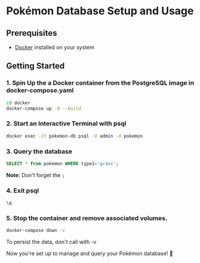 # Pokémon Database Setup and Usage

## Prerequisites

- [Docker](https://www.docker.com/) installed on your system

## Getting Started

### 1. Spin Up the a Docker container from the PostgreSQL image in docker-compose.yaml

```sh
cd docker
docker-compose up -d --build
```
### 2. Start an Interactive Terminal with psql
```sh
docker exec -it pokemon-db psql -U admin -d pokemon
```

### 3. Query the database
```sql
SELECT * from pokemon WHERE type1='grass';
```
**Note:** Don't forget the `;`

### 4. Exit psql
```sh
\q
```

### 5. Stop the container and remove associated volumes.
```sh
docker-compose down -v
```
To persist the data, don't call with -v

Now you're set up to manage and query your Pokémon database! 🚀